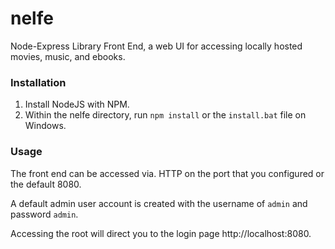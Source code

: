 # nelfe
Node-Express Library Front End, a web UI for accessing locally hosted movies, music, and ebooks.

### Installation
1. Install NodeJS with NPM.
2. Within the nelfe directory, run `npm install` or the `install.bat` file on Windows.

### Usage
The front end can be accessed via. HTTP on the port that you configured or the default 8080.

A default admin user account is created with the username of `admin` and password `admin`.

Accessing the root will direct you to the login page http://localhost:8080.